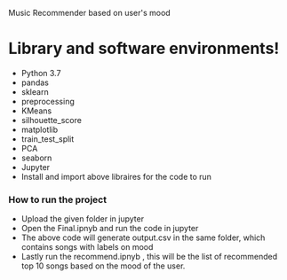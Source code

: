 Music Recommender based on user's mood
# Library and software environments! 
- Python 3.7
- pandas
- sklearn
- preprocessing
- KMeans
- silhouette_score
- matplotlib
- train_test_split
- PCA
- seaborn
- Jupyter
- Install and import above libraires for the code to run  

  
### How to run the project
- Upload the given folder in jupyter 
- Open the Final.ipnyb and run the code in jupyter 
- The above code will generate output.csv in the same folder, which contains songs with labels on mood
- Lastly run the recommend.ipnyb , this will be the list of recommended top 10 songs based on the mood of the user.
